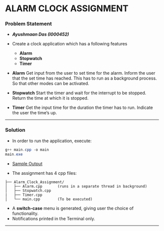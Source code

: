 # ALARM CLOCK ASSIGNMENT

### Problem Statement

- **_Ayushmaan Das (I000452)_**

- Create a clock application which has a following features

  - **Alarm**
  - **Stopwatch**
  - **Timer**

- **Alarm** Get input from the user to set time for the alarm. Inform the user that the set time has reached. This has to run as a background process. So that other modes can be activated.
- **Stopwatch** Start the timer and wait for the interrupt to be stopped. Return the time at which it is stopped.
- **Timer** Get the input time for the duration the timer has to run. Indicate the user the time’s up.

<hr>

### Solution

- In order to run the application, execute:

```powershell
g++ main.cpp -o main
main.exe
```

- [Sample Output](output.log)

- The assignment has 4 cpp files:

```
├── Alarm_Clock_Assignment/
│   ├── Alarm.cpp       (runs in a separate thread in background)
│   ├── Stopwatch.cpp
|   ├── Timer.cpp
│   └── main.cpp        (To be executed)
```

- A **switch-case** menu is generated, giving user the choice of functionality.
- Notifications printed in the Terminal only.

<hr>
